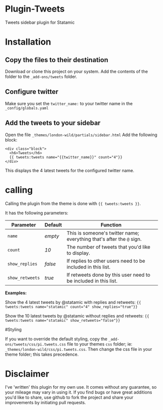 Plugin-Tweets
=============

Tweets sidebar plugin for Statamic

# Installation
## Copy the files to their destination
Download or clone this project on your system.
Add the contents of the folder to the `_add-ons/tweets` folder.

## Configure twitter
Make sure you set the `twitter_name:` to your twitter name in the `_config/globals.yaml`

## Add the tweets to your sidebar
Open the file `_themes/london-wild/partials/sidebar.html`
Add the following block:

    <div class="block">
      <h6>Tweets</h6>
      {{ tweets:tweets name="{{twitter_name}}" count="4"}}
    </div>

This displays the 4 latest tweets for the configured twitter name.

# calling
Calling the plugin from the theme is done with `{{ tweets:tweets }}`.

It has the following parameters:

 Parameter 	| Default	| Function
 -----------|--------	| --------
 `name` 	| *empty* 	| This is someone's twitter name; everything that's after the `@` sign.
 `count` 	| *10* 		| The number of tweets that you'd like to display.
 `show_replies` 	| *false*	| If replies to other users need to be included in this list.
 `show_retweets` | *true*	| If retweets done by this user need to be included in this list.


**Examples:**

Show the 4 latest tweets by @statamic with replies and retweets: `{{ tweets:tweets name="statamic" count="4" show_replies="true"}}`

Show the 10 latest tweets by @statamic without replies and retweets: `{{ tweets:tweets name="statamic" show_retweets="false"}}`

#Styling

If you want to override the default styling, copy the `_add-ons/tweets/css/pi.tweets.css` file to your themes `css` folder; ie: `_themes/london-wild/css/pi.tweets.css`. Then change the css file in your theme folder; this takes precedence.


# Disclaimer
I've 'written' this plugin for my own use. It comes without any guarantee, so your mileage may vary in using it. If you find bugs or have great additions you'd like to share, use github to fork the project and share your improvements by initiating pull requests.
